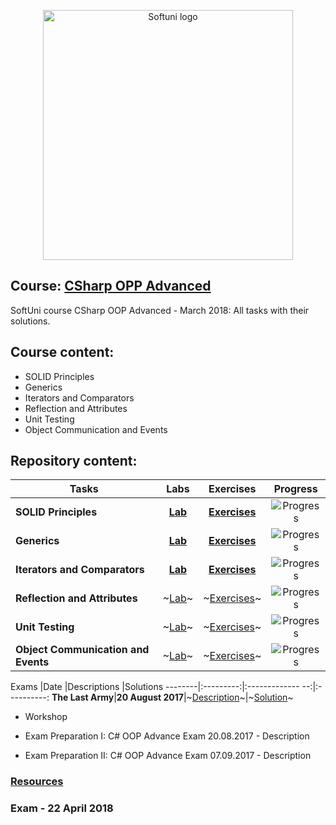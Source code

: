 <p align="center">
	<a href="https://softuni.bg/"><img src="https://www.jobs.bg/assets/logo/2017-09-01/b_6e048c01c340d967f2a6e540e9825d46.png" alt="Softuni logo" width="400" align="center">
	</a>
<p>

## Course: [CSharp OPP Advanced](https://softuni.bg/trainings/1843/csharp-oop-advanced-march-2018#lesson-7720)
SoftUni course CSharp OOP Advanced - March 2018: All tasks with their solutions.

## Course content:
- SOLID Principles
- Generics
- Iterators and Comparators
- Reflection and Attributes
- Unit Testing
- Object Communication and Events

## Repository content:
Tasks								| Labs																														| Exercises																															|Progress																														
------------------------------------|:-------------------------------------------------------------------------------------------------------------------------:|:---------------------------------------------------------------------------------------------------------------------------------:|:-------------:
**SOLID Principles**                |**[Lab](https://github.com/dobroslav-atanasov/CSharp-OOP-Advanced/tree/master/01.SOLID-Lab)**								|**[Exercises](https://github.com/dobroslav-atanasov/CSharp-OOP-Advanced/tree/master/02.SOLID-Exercises)**							|![Progress](http://progressed.io/bar/100?title=completed)
**Generics**                        |**[Lab](https://github.com/dobroslav-atanasov/CSharp-OOP-Advanced/tree/master/03.Generics-Lab)**							|**[Exercises](https://github.com/dobroslav-atanasov/CSharp-OOP-Advanced/tree/master/04.Generics-Exercises)**						|![Progress](http://progressed.io/bar/100?title=completed)
**Iterators and Comparators**       |**[Lab](https://github.com/dobroslav-atanasov/CSharp-OOP-Advanced/tree/master/05.IteratorsAndComparators-Lab)**			|**[Exercises](https://github.com/dobroslav-atanasov/CSharp-OOP-Advanced/tree/master/06.IteratorsAndComparators-Exercises)**		|![Progress](http://progressed.io/bar/100?title=completed)
**Reflection and Attributes**       |~[Lab]()~									|~[Exercises]()~																																																	|![Progress](http://progressed.io/bar/0)
**Unit Testing**                    |~[Lab]()~									|~[Exercises]()~																																																	|![Progress](http://progressed.io/bar/0)
**Object Communication and Events**	|~[Lab]()~									|~[Exercises]()~																																																	|![Progress](http://progressed.io/bar/0)

Exams	|Date		|Descriptions		|Solutions
--------|:---------:|:-------------  --:|:----------:
**The Last Army**|**20 August 2017**|~[Description]()~|~[Solution]()~

- Workshop

- Exam Preparation I: C# OOP Advance Exam 20.08.2017 - Description
- Exam Preparation II: C# OOP Advance Exam 07.09.2017 - Description

### [Resources](https://github.com/dobroslav-atanasov/CSharp-OOP-Advanced/tree/master/Resources)

### Exam - 22 April 2018